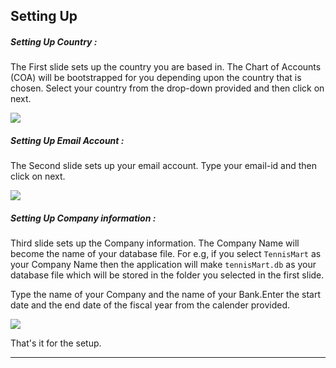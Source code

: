 <!-- add-next-prev-links -->
## Setting Up

##### Setting Up Country :
The First slide sets up the country you are based in. The Chart of Accounts (COA) will be bootstrapped for you depending upon the country that is chosen.
Select your country from the drop-down provided and then click on next.

<img  src="/accounting/assets/img/settingup1.png"
      class="screenshot"
/>

##### Setting Up Email Account :
The Second slide sets up your email account. Type your email-id and then click on next.

<img  src="/accounting/assets/img/settingup2.png"
      class="screenshot"
/>

##### Setting Up Company information :
Third slide sets up the Company information. The Company Name will become the name of your database file. For e.g, if you select `TennisMart` as your Company Name then the application will make `tennisMart.db` as your database file which will be stored in the folder you selected in the first slide.

Type the name of your Company and the name of your Bank.Enter the start date and the end date of the fiscal year from the calender provided.

<img  src="/accounting/assets/img/settingup3.png"
      class="screenshot"
/>

That's it for the setup.

---
